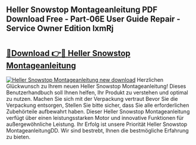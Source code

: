 ## Heller Snowstop Montageanleitung PDF Download Free - Part-06E User Guide Repair - Service Owner Edition lxmRj

# <h2><a href="http://df6h1z.blite.top/?on=Heller+Snowstop+Montageanleitung">🔗Download 👉🔴 Heller Snowstop Montageanleitung</a></h2>

[![Heller Snowstop Montageanleitung new download](https://i.imgur.com/lujVjoI.png)](http://df6h1z.blite.top/?on=Heller+Snowstop+Montageanleitung)
Herzlichen Glückwunsch zu Ihrem neuen Heller Snowstop Montageanleitung! Dieses Benutzerhandbuch soll Ihnen helfen, Ihr Produkt zu verstehen und optimal zu nutzen. Machen Sie sich mit der Verpackung vertraut Bevor Sie die Verpackung entsorgen, Stellen Sie bitte sicher, dass Sie alle erforderlichen Zubehörteile aufbewahrt haben. Dieser Heller Snowstop Montageanleitung verfügt über einen leistungsstarken Motor und innovative Funktionen für außergewöhnliche Leistung. Ihr Erfolg ist unsere Priorität Heller Snowstop MontageanleitungDD. Wir sind bestrebt, Ihnen die bestmögliche Erfahrung zu bieten.
